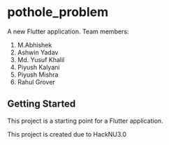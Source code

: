 # pothole_problem

A new Flutter application.
Team members:

1. M.Abhishek
2. Ashwin Yadav
3. Md. Yusuf Khalil
4. Piyush Kalyani
5. Piyush Mishra
6. Rahul Grover

## Getting Started

This project is a starting point for a Flutter application.

This project is created due to HackNU3.0
